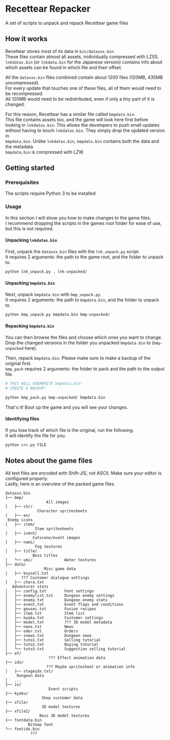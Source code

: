 # Recettear Repacker

A set of scripts to unpack and repack Recettear game files

## How it works

Recettear stores most of its data in `bin/dataxxx.bin`.  
These files contain almost all assets, inidividually compressed with LZSS.  
`lnkdatas.bin` (or `lnkdata.bin` for the Japanese version) contains info about  
which assets can be found in which file and their offset.

All the `dataxxx.bin` files combined contain about 1200 files (120MB, 435MB uncompressed).  
For every update that touches one of these files, all of them would need to be recompressed.  
All 120MB would need to be redistributed, even if only a tiny part of it is changed.

For this reason, Recettear has a similar file called `bmpdata.bin`.  
This file contains assets too, and the game will look here first before  
looking in `lnkdatas.bin`. This allows the developers to push small updates  
without having to touch `lnkdatas.bin`. They simply drop the updated version in  
`bmpdata.bin`. Unlike `lnkdatas.bin`, `bmpdata.bin` contains both the data and the metadata.  
`bmpdata.bin` is compressed with LZW.

## Getting started

### Prerequisites

The scripts require Python 3 to be installed.

### Usage

In this section I will show you how to make changes to the game files.  
I recommend dropping the scripts in the games root folder for ease of use, but this is not required.

#### Unpacking `lnkdatas.bin`

First, unpack the `dataxxx.bin` files with the `lnk_unpack.py` script.  
It requires 2 arguments: the path to the game root, and the folder to unpack to.

```bash
python lnk_unpack.py . lnk-unpacked/
```

#### Unpacking `bmpdata.bin`

Next, unpack `bmpdata.bin` with `bmp_unpack.py`.  
It requires 2 arguments: the path to `bmpdata.bin`, and the folder to unpack to.

```bash
python bmp_unpack.py bmpdata.bin bmp-unpacked/
```

#### Repacking `bmpdata.bin`

You can then browse the files and choose which ones you want to change.  
Drop the changed versions in the folder you unpacked `bmpdata.bin` to (`bmp-unpacked` here).

Then, repack `bmpdata.bin`. Please make sure to make a backup of the original first.  
`bmp_pack` requires 2 arguments: the folder to pack and the path to the output file.

```bash
# THIS WILL OVERWRITE bmpdata.bin!
# CREATE A BACKUP!

python bmp_pack.py bmp-unpacked/ bmpdata.bin
```

That's it! Boot up the game and you will see your changes.


#### Identifying files

If you lose track of which file is the original, run the following.  
It will identify the file for you.

```bash
python crc.py FILE
```


## Notes about the game files

All text files are encoded with Shift-JIS, not ASCII. Make sure your editor is configured properly.  
Lastly, here is an overview of the packed game files.

```
dataxxx.bin
├── bmp/                  All images
│   ├── chr/              Character spritesheets
│   ├── en/               Enemy icons
│   ├── item/             Item spritesheets
│   ├── ivent/            Cutscene/event images
│   ├── nami/             Fog textures
│   ├── title/            Boss titles
│   └── umi/              Water textures
├── data/                 Misc game data
│   ├── buysell.txt       ??? Customer dialogue settings
│   ├── chara.txt         Adventurer stats
│   ├── config.txt        Font settings
│   ├── enemylist.txt     Dungeon enemy settings
│   ├── enemy.txt         Dungeon enemy stats
│   ├── event.txt         Event flags and conditions
│   ├── gousei.txt        Fusion recipes
│   ├── item.txt          Item list
│   ├── kyaku.txt         Customer settings
│   ├── model.txt         ??? 3D model metadata
│   ├── news.txt          News
│   ├── oder.txt          Orders
│   ├── snews.txt         Dungeon news
│   ├── tuto1.txt         Selling tutorial
│   ├── tuto2.txt         Buying tutorial
│   └── tuto3.txt         Suggestion selling tutorial
├── ef/                   ??? Effect animation data
├── idx/                  ??? Maybe spritesheet or animation info
│   ├── stageidx.txt/     Dungeon data
│   ...
├── iv/                   Event scripts
├── kyaku/                Shop customer data
├── xfile/                3D model textures
├── xfile2/               Boss 3D model textures
├── fontdata.bin          Bitmap font
└── fontidx.bin           ???
```
